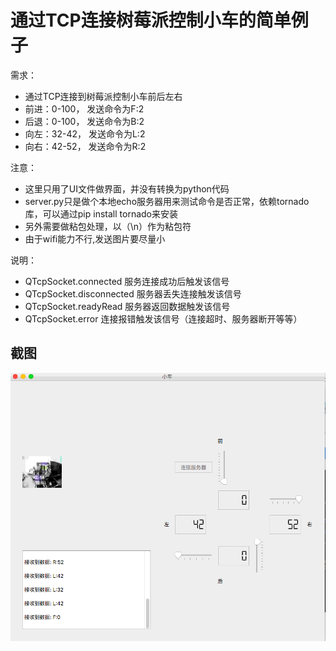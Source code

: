 # 通过TCP连接树莓派控制小车的简单例子

需求：

 - 通过TCP连接到树莓派控制小车前后左右
 - 前进：0-100， 发送命令为F:2
 - 后退：0-100， 发送命令为B:2
 - 向左：32-42， 发送命令为L:2
 - 向右：42-52， 发送命令为R:2

注意：

 - 这里只用了UI文件做界面，并没有转换为python代码
 - server.py只是做个本地echo服务器用来测试命令是否正常，依赖tornado库，可以通过pip install tornado来安装
 - 另外需要做粘包处理，以（\n）作为粘包符
 - 由于wifi能力不行,发送图片要尽量小

说明：

 - QTcpSocket.connected    服务连接成功后触发该信号
 - QTcpSocket.disconnected 服务器丢失连接触发该信号
 - QTcpSocket.readyRead    服务器返回数据触发该信号
 - QTcpSocket.error        连接报错触发该信号（连接超时、服务器断开等等）

## 截图
![截图](ScreenShot/1.png)